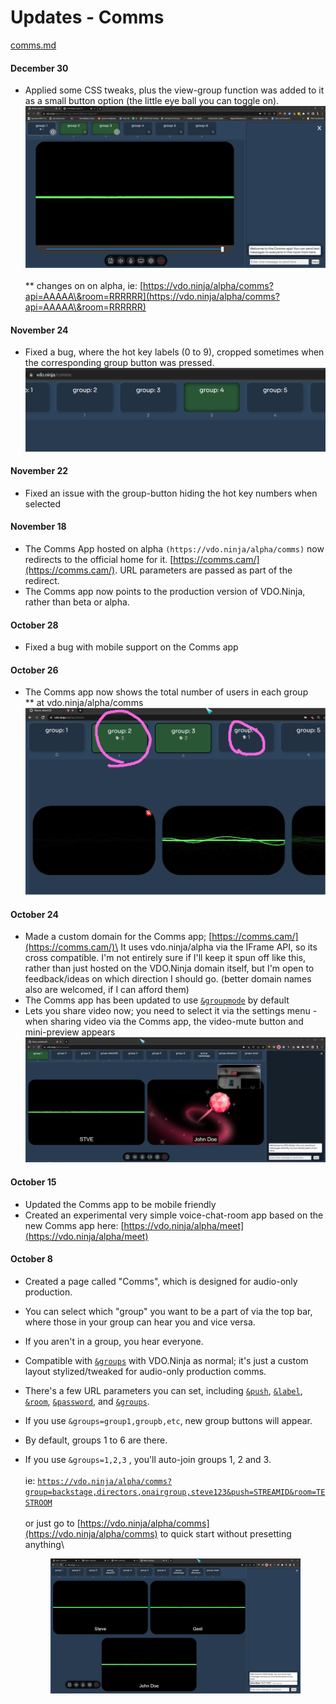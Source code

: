 # Updates - Comms

[comms.md](../steves-helper-apps/comms.md "mention")

#### December 30

* Applied some CSS tweaks, plus the view-group function was added to it as a small button option (the little eye ball you can toggle on).\
  ![](../.gitbook/assets/image.png)\
  \
  \*\* changes on on alpha, ie: [https://vdo.ninja/alpha/comms?api=AAAAA\&room=RRRRRR](https://vdo.ninja/alpha/comms?api=AAAAA\&room=RRRRRR)

#### November 24

* Fixed a bug, where the hot key labels (0 to 9), cropped sometimes when the corresponding group button was pressed.\
  ![](<../.gitbook/assets/image (5) (1).png>)

#### November 22

* Fixed an issue with the group-button hiding the hot key numbers when selected

#### November 18

* The Comms App hosted on alpha `(https://vdo.ninja/alpha/comms)` now redirects to the official home for it. [https://comms.cam/](https://comms.cam/). URL parameters are passed as part of the redirect.
* The Comms app now points to the production version of VDO.Ninja, rather than beta or alpha.

#### October 28

* Fixed a bug with mobile support on the Comms app

#### October 26

* The Comms app now shows the total number of users in each group\
  \*\* at vdo.ninja/alpha/comms\
  ![](<../.gitbook/assets/image (12) (4).png>)

#### October 24

* Made a custom domain for the Comms app; [https://comms.cam/](https://comms.cam/)\
  It uses vdo.ninja/alpha via the IFrame API, so its cross compatible. I'm not entirely sure if I'll keep it spun off like this, rather than just hosted on the VDO.Ninja domain itself, but I'm open to feedback/ideas on which direction I should go. (better domain names also are welcomed, if I can afford them)
* The Comms app has been updated to use [`&groupmode`](../advanced-settings/setup-parameters/and-groupmode.md) by default
* Lets you share video now; you need to select it via the settings menu - when sharing video via the Comms app, the video-mute button and mini-preview appears\
  ![](<../.gitbook/assets/image (9) (1).png>)

#### October 15

* Updated the Comms app to be mobile friendly
* Created an experimental very simple voice-chat-room app based on the new Comms app here: [https://vdo.ninja/alpha/meet](https://vdo.ninja/alpha/meet)

#### October 8

* Created a page called "Comms", which is designed for audio-only production.
* You can select which "group" you want to be a part of via the top bar, where those in your group can hear you and vice versa.
* If you aren't in a group, you hear everyone.
* Compatible with [`&groups`](../general-settings/and-group.md) with VDO.Ninja as normal; it's just a custom layout stylized/tweaked for audio-only production comms.
* There's a few URL parameters you can set, including [`&push`](../source-settings/push.md), [`&label`](../general-settings/label.md), [`&room`](../general-settings/room.md), [`&password`](../general-settings/password.md), and [`&groups`](../general-settings/and-group.md).
* If you use `&groups=group1,groupb,etc`, new group buttons will appear.
* By default, groups 1 to 6 are there.
*   If you use `&groups=1,2,3` , you'll auto-join groups 1, 2 and 3.\
    \
    ie: [`https://vdo.ninja/alpha/comms?group=backstage,directors,onairgroup,steve123&push=STREAMID&room=TESTROOM`](https://vdo.ninja/alpha/comms?group=backstage,directors,onairgroup,steve123\&push=STREAMID\&room=TESTROOM) \
    \
    or just go to [https://vdo.ninja/alpha/comms](https://vdo.ninja/alpha/comms) to quick start without presetting anything\


    <figure><img src="../.gitbook/assets/image (4) (3).png" alt=""><figcaption></figcaption></figure>

